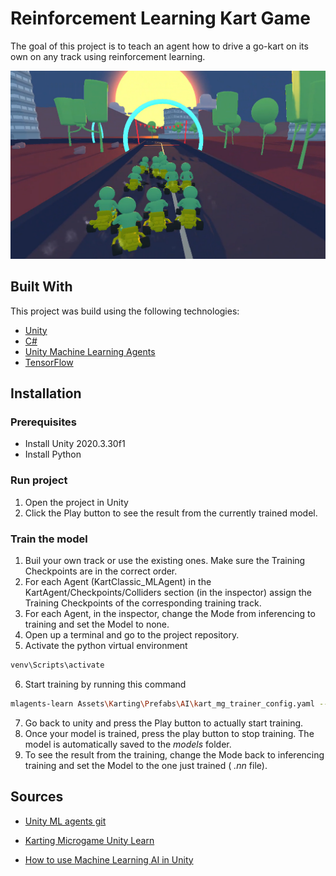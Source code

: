 # Reinforcement Learning Kart Game

The goal of this project is to teach an agent how to drive a go-kart on its own on any track using reinforcement learning.

<p align="center">
  <img src="images/ml_kart.png" alt="Trained agent on the racing track." />
</p>

## Built With

This project was build using the following technologies:

- [Unity](https://unity.com/)
- [C#](https://learn.microsoft.com/en-us/dotnet/csharp/)
- [Unity Machine Learning Agents](https://unity.com/products/machine-learning-agents)
- [TensorFlow](https://www.tensorflow.org/)

## Installation

### Prerequisites

- Install Unity 2020.3.30f1
- Install Python

### Run project

1. Open the project in Unity
2. Click the Play button to see the result from the currently trained model.

### Train the model

1. Buil your own track or use the existing ones. Make sure the Training Checkpoints are in the correct order.
2. For each Agent (KartClassic_MLAgent) in the KartAgent/Checkpoints/Colliders section (in the inspector) assign the Training Checkpoints of the corresponding training track.
3. For each Agent, in the inspector, change the Mode from inferencing to training and set the Model to none.
4. Open up a terminal and go to the project repository.
5. Activate the python virtual environment

```sh
venv\Scripts\activate
```

6. Start training by running this command

```sh
mlagents-learn Assets\Karting\Prefabs\AI\kart_mg_trainer_config.yaml --train --run-id=give-a-name
```

7. Go back to unity and press the Play button to actually start training.
8. Once your model is trained, press the play button to stop training. The model is automatically saved to the _models_ folder.
9. To see the result from the training, change the Mode back to inferencing training and set the Model to the one just trained ( _.nn_ file).

## Sources

- [Unity ML agents git](https://github.com/Unity-Technologies/ml-agents)

- [Karting Microgame Unity Learn](https://learn.unity.com/project/karting-template?utm_source=Unity+YouTube&utm_medium=social&utm_campaign=evangelism_global_generalpromo_2020-05-20_karting-microgame)

- [How to use Machine Learning AI in Unity](https://www.youtube.com/watch?v=zPFU30tbyKs)
